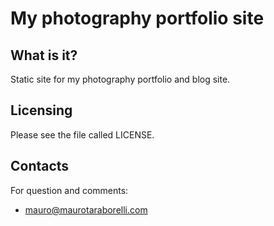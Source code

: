 My photography portfolio site
=============================

What is it?
-----------
Static site for my photography portfolio and blog site.

Licensing
---------
Please see the file called LICENSE.

Contacts
--------
For question and comments:

- [mauro@maurotaraborelli.com](mailto:mauro@maurotaraborelli.com)
